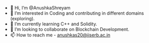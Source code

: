 - 👋 Hi, I’m @AnushkaShreyam
- 👀 I’m interested in Coding and contributing in different domains (exploring).
- 🌱 I’m currently learning C++ and Solidity.
- 💞️ I’m looking to collaborate on Blockchain Development.
- 📫 How to reach me - anushkas20@iiserb.ac.in


<!---
AnushkaShreyam/AnushkaShreyam is a ✨ special ✨ repository because its `README.md` (this file) appears on your GitHub profile.
You can click the Preview link to take a look at your changes.
--->
